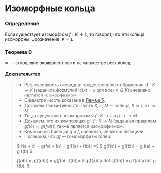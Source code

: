 # Изоморфные кольца

### **Определение**

Если существует изоморфизм $f : K \to L$, то говорят, что эти кольца изоморфны.
Обозначение: $K \simeq L$.

### **Теорема 0**

$\simeq$ — отношение эквивалентности на множестве всех колец.

#### **Доказательство**

> + Рефлексивность очевидна: тождественное отображение $\text{id} : K \to K$
>   (заданное формулой $\text{id}(x) = x$ для всех $x \in K$)
>   очевидно является изоморфизмом.
> + Симметричность доказана в [Лемме 5](bilet/glava0/6.md#лемма-5).
> + Докажем транзитивность. Пусть $K$, $L$, $M$ — кольца,
>   $K \simeq L$ и $L \simeq M$.
> + Тогда существуют изоморфизмы $f : K \to L$ и $g : L \to M$.
> + Докажем, что их композиция $g \cdot f : K \to M$
>   (заданная правилом $g f(a) := g(f(a))$) также является изоморфизмом.
> + Композиция биекций $g$ и $f$, очевидно, является биекцией.
> + Проверим, что $g f$ — гомоморфизм колец:
>
> $ f(a + b) = g(f(a + b)) = g(f(a) + f(b)) =$
> $ g(f(a)) + g(f(b)) = g f(a) + g f(b) $
>
> $f(ab) = g(f(ab)) = g(f(a) \cdot f(b)) =$
> $ g(f(a)) \cdot g(f(b)) = g f(a) \cdot g f(b). $
